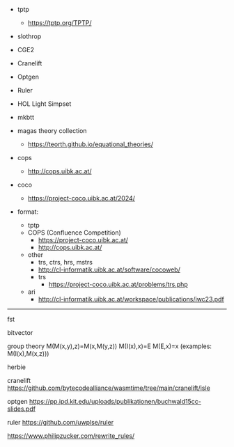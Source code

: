 - tptp
    - https://tptp.org/TPTP/
- slothrop
- CGE2
- Cranelift
- Optgen
- Ruler
- HOL Light Simpset
- mkbtt
- magas theory collection
    - https://teorth.github.io/equational_theories/
- cops
    - http://cops.uibk.ac.at/
- coco
    - https://project-coco.uibk.ac.at/2024/


- format:
    - tptp
    - COPS (Confluence Competition)
        - https://project-coco.uibk.ac.at/
        - http://cops.uibk.ac.at/
    - other
        - trs, ctrs, hrs, mstrs
        - http://cl-informatik.uibk.ac.at/software/cocoweb/
        - trs
            - https://project-coco.uibk.ac.at/problems/trs.php
    - ari
        - http://cl-informatik.uibk.ac.at/workspace/publications/iwc23.pdf

-----

fst


bitvector


group theory
    M(M(x,y),z)=M(x,M(y,z))
    M(I(x),x)=E
    M(E,x)=x
    (examples: M(I(x),M(x,z)))



herbie



cranelift
https://github.com/bytecodealliance/wasmtime/tree/main/cranelift/isle



optgen
https://pp.ipd.kit.edu/uploads/publikationen/buchwald15cc-slides.pdf

ruler
https://github.com/uwplse/ruler



https://www.philipzucker.com/rewrite_rules/










